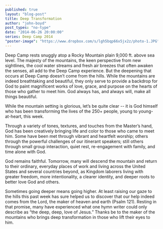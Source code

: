 ```yaml
---
published: true
layout: "blog-post"
title: Deep Transformation
author: "john-boyd"
post_types: "no-type"
date: "2014-06-26 20:00:00"
series: Deep Camp 2014
"poster-image": "https://www.dropbox.com/s/lgh5bqp66x5jx2z/photo-1.JPG"
---
```


Deep Camp rests snuggly atop a Rocky Mountain plain 9,000 ft. above sea level.  The majesty of the mountains, the keen perspective from new sightlines, the cool water streams and fresh air breezes that often awaken the senses, all add to the Deep Camp experience.  But the deepening that occurs at Deep Camp doesn’t come from the hills.  While the mountains are indeed breathtaking and beautiful, they only serve to provide a backdrop for God to paint magnificent works of love, grace, and purpose on the hearts of those who gather to meet him.  God always has, and always will, make all things beautiful.

While the mountain setting is glorious, let’s be quite clear -- it is God himself who has been transforming the lives of the 250+ people, young to young-at-heart, this week.  

Through a variety of tones, textures, and touches from the Master’s hand, God has been creatively bringing life and color to those who came to meet him.  Some have been met through vibrant and heartfelt worship; others through the powerful challenges of our itinerant speakers; still others through small group interaction, quiet rest, re-engagement with family, and time alone with God.

God remains faithful.  Tomorrow, many will descend the mountain and return to their ordinary, everyday places of work and living across the United States and several countries beyond, as Kingdom laborers living with greater freedom, more intentionality, a clearer identity, and deeper roots to better love God and others.

Sometimes going deeper means going higher.  At least raising our gaze to the hills this past week has sure helped us to discover that our help indeed comes from the Lord, the maker of heaven and earth (Psalm 121).  Resting in that promise, many have experienced what one hymn writer could only describe as “the deep, deep, love of Jesus.”  Thanks be to the maker of the mountains who brings deep transformation in those who lift their eyes to him.
